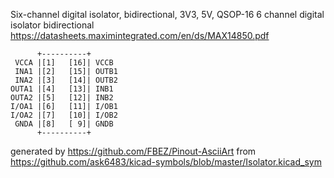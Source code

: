 Six-channel digital isolator, bidirectional, 3V3, 5V, QSOP-16
6 channel digital isolator bidirectional
https://datasheets.maximintegrated.com/en/ds/MAX14850.pdf


	      +----------+
	 VCCA |[1]   [16]| VCCB
	 INA1 |[2]   [15]| OUTB1
	 INA2 |[3]   [14]| OUTB2
	OUTA1 |[4]   [13]| INB1
	OUTA2 |[5]   [12]| INB2
	I/OA1 |[6]   [11]| I/OB1
	I/OA2 |[7]   [10]| I/OB2
	 GNDA |[8]   [ 9]| GNDB
	      +----------+


generated by https://github.com/FBEZ/Pinout-AsciiArt from https://github.com/ask6483/kicad-symbols/blob/master/Isolator.kicad_sym